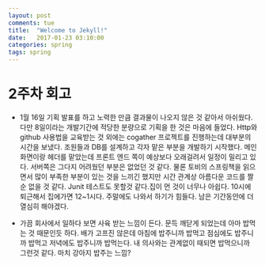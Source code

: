 ```yaml
---
layout: post
comments: tue
title:  "Welcome to Jekyll!"
date:   2017-01-23 03:10:00
categories: spring
tags: spring
---  
```


# 2주차 회고
  * 1월 16일 기획 발표를 하고 노력한 만큼 결과물이 나오지 않은 것 같아서 아쉬웠다. 다만 8일이라는 개발기간에 적당한 분량으로 기획을 한 것은 마음에 들었다. Http와 github 사용법을 교육받는 것 외에는 cogather 프로젝트를 진행하는데 대부분의 시간을 보냈다. 조원들과 DB를 설계하고 각자 맡은 부분을 개발하기 시작했다. 메인화면이랑 헤더를 맡았는데 프론트 엔드 쪽이 예상보다 오래걸려서 일정이 밀리고 있다. 서버쪽은 그다지 어려웠던 부분은 없었던 것 같다. 물론 토비의 스프링책을 읽으면서 많이 부족한 부분이 있는 것을 느끼긴 했지만 시간 관계상 아름다운 코드를 짤순 없을 것 같다. Junit 테스트도 못할것 같다.집이 먼 것이 너무나 아쉽다. 10시에 퇴근해서 집에가면 12~1시다. 주말에도 나와서 하기가 힘들다. 남은 기간동안에 더 열심히 해야겠다.

* 가끔 회사에서 일하다 보면 사육 받는 느낌이 든다. 문득 깨닫게 되었는데 아마 밥먹는 것 때문인듯 하다. 배가 고프진 않은데 아침에 밥주니까 밥먹고 점심에도 밥주니까 밥먹고 저녁에도 밥주니까 밥먹는다. 내 의사와는 관계없이 때되면 밥먹으니까 그런것 같다. 마치 강아지 밥주는 느낌?
